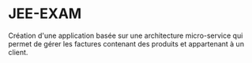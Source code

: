 # JEE-EXAM
Création d'une application basée sur une architecture micro-service qui permet de gérer les factures contenant des produits et appartenant à un client.
